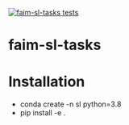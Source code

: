 [![faim-sl-tasks tests](https://github.com/fmi-faim/faim-sl-tasks/actions/workflows/tests.yml/badge.svg?branch=main)](https://github.com/fmi-faim/faim-sl-tasks/actions/workflows/tests.yml)

# faim-sl-tasks

# Installation

* conda create -n sl python=3.8
* pip install -e .
